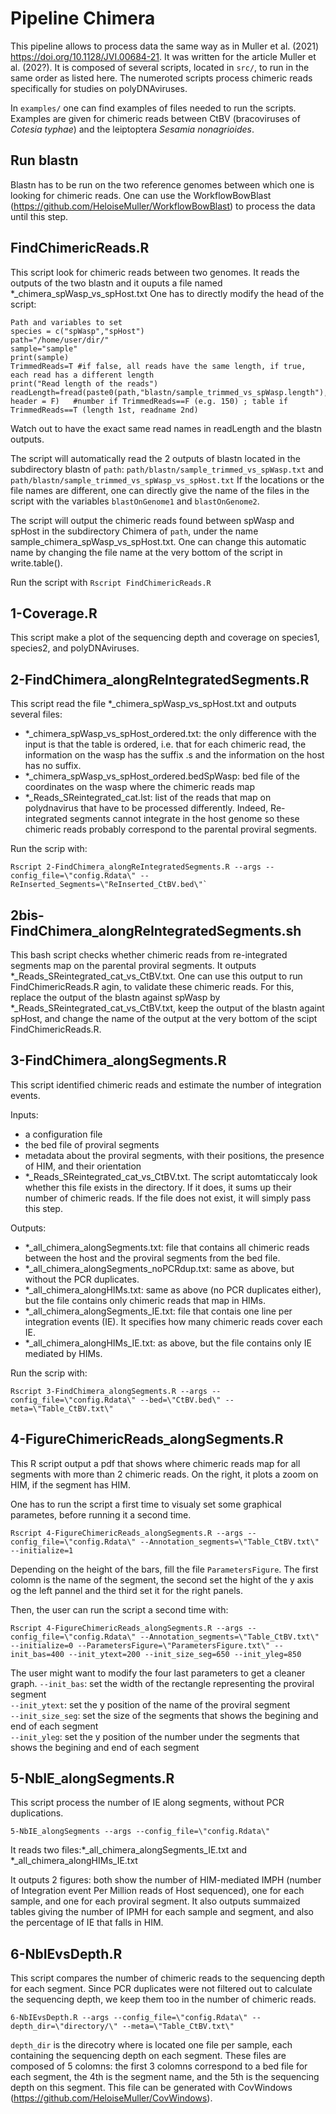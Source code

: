 # Pipeline Chimera

This pipeline allows to process data the same way as in Muller et al. (2021) https://doi.org/10.1128/JVI.00684-21. It was written for the article Muller et al. (202?). It is composed of several scripts, located in `src/`, to run in the same order as listed here. 
The numeroted scripts process chimeric reads specifically for studies on polyDNAviruses.

In `examples/` one can find examples of files needed to run the scripts. Examples are given for chimeric reads between CtBV (bracoviruses of _Cotesia typhae_) and the leiptoptera _Sesamia nonagrioides_.

## Run blastn
Blastn has to be run on the two reference genomes between which one is looking for chimeric reads. One can use the WorkflowBowBlast (https://github.com/HeloiseMuller/WorkflowBowBlast) to process the data until this step.

## FindChimericReads.R

This script look for chimeric reads between two genomes.
It reads the outputs of the two blastn and it ouputs a file named  *_chimera_spWasp_vs_spHost.txt
One has to directly modify the head of the script:
```
Path and variables to set
species = c("spWasp","spHost")                      
path="/home/user/dir/"
sample="sample"
print(sample)
TrimmedReads=T #if false, all reads have the same length, if true, each read has a different length
print("Read length of the reads")
readLength=fread(paste0(path,"blastn/sample_trimmed_vs_spWasp.length"), header = F)   #number if TrimmedReads==F (e.g. 150) ; table if TrimmedReads==T (length 1st, readname 2nd)
```
Watch out to have the exact same read names in readLength and the blastn outputs.

The script will automatically read the 2 outputs of blastn located in the subdirectory blastn of `path`:
`path/blastn/sample_trimmed_vs_spWasp.txt` and `path/blastn/sample_trimmed_vs_spWasp_vs_spHost.txt`
If the locations or the file names are different, one can directly give the name of the files in the script with the variables `blastOnGenome1` and `blastOnGenome2`.

The script will output the chimeric reads found between spWasp and spHost in the subdirectory Chimera of `path`, under the name sample_chimera_spWasp_vs_spHost.txt. One can change this automatic name by changing the file name at the very bottom of the script in write.table().

Run the script with `Rscript FindChimericReads.R`

## 1-Coverage.R

This script make a plot of the sequencing depth and coverage on species1, species2, and polyDNAviruses.

## 2-FindChimera_alongReIntegratedSegments.R

This script read the file *_chimera_spWasp_vs_spHost.txt and outputs several files:
-  *_chimera_spWasp_vs_spHost_ordered.txt: the only difference with the input is that the table is ordered, i.e. that for each chimeric read, the information on the wasp has the suffix .s and the information on the host has no suffix.
-  *_chimera_spWasp_vs_spHost_ordered.bedSpWasp: bed file of the coordinates on the wasp where the chimeric reads map
-  *_Reads_SReintegrated_cat.lst: list of the reads that map on polydnavirus that have to be processed differently. Indeed, Re-integrated segments cannot integrate in the host genome so these chimeric reads probably correspond to the parental proviral segments.

Run the scrip with:
```
Rscript 2-FindChimera_alongReIntegratedSegments.R --args --config_file=\"config.Rdata\" --ReInserted_Segments=\"ReInserted_CtBV.bed\"`
```

## 2bis-FindChimera_alongReIntegratedSegments.sh

This bash script checks whether chimeric reads from re-integrated segments map on the parental proviral segments. It outputs *_Reads_SReintegrated_cat_vs_CtBV.txt. One can use this output to run FindChimericReads.R agin, to validate these chimeric reads. For this, replace the output of the blastn against spWasp by *_Reads_SReintegrated_cat_vs_CtBV.txt, keep the output of the blastn againt spHost, and change the name of the output at the very bottom of the scipt FindChimericReads.R.

## 3-FindChimera_alongSegments.R

This script identified chimeric reads and estimate the number of integration events.

Inputs: 
- a configuration file
- the bed file of proviral segments
- metadata about the proviral segments, with their positions, the presence of HIM, and their orientation
- *_Reads_SReintegrated_cat_vs_CtBV.txt. The script automtaticcaly look whether this file exists in the directory. If it does, it sums up their number of chimeric reads. If the file does not exist, it will simply pass this step. 

Outputs:
- *_all_chimera_alongSegments.txt: file that contains all chimeric reads between the host and the proviral segments from the bed file.
- *_all_chimera_alongSegments_noPCRdup.txt: same as above, but without the PCR duplicates.
-  *_all_chimera_alongHIMs.txt: same as above (no PCR duplicates either), but the file contains only chimeric reads that map in HIMs.
- *_all_chimera_alongSegments_IE.txt: file that contais one line per integration events (IE). It specifies how many chimeric reads cover each IE.
- *_all_chimera_alongHIMs_IE.txt: as above, but the file contains only IE mediated by HIMs.

Run the scrip with:
```
Rscript 3-FindChimera_alongSegments.R --args --config_file=\"config.Rdata\" --bed=\"CtBV.bed\" --meta=\"Table_CtBV.txt\"
```

## 4-FigureChimericReads_alongSegments.R

This R script output a pdf that shows where chimeric reads map for all segments with more than 2 chimeric reads. On the right, it plots a zoom on HIM, if the segment has HIM.

One has to run the script a first time to visualy set some graphical parametes, before running it a second time.
```
Rscript 4-FigureChimericReads_alongSegments.R --args --config_file=\"config.Rdata\" --Annotation_segments=\"Table_CtBV.txt\" --initialize=1
```
Depending on the height of the bars, fill the file `ParametersFigure`. The first colomn is the name of the segment, the second set the hight of the y axis og the left pannel and the third set it for the right panels. 

Then, the user can run the script a second time with:
```
Rscript 4-FigureChimericReads_alongSegments.R --args --config_file=\"config.Rdata\" --Annotation_segments=\"Table_CtBV.txt\" --initialize=0 --ParametersFigure=\"ParametersFigure.txt\" --init_bas=400 --init_ytext=200 --init_size_seg=650 --init_yleg=850
```
The user might want to modify the four last parameters to get a cleaner graph.
 `--init_bas`: set the width of the rectangle representing the proviral segment \
 `--init_ytext`: set the y position of the name of the proviral segment \
 `--init_size_seg`: set the size of the segments that shows the begining and end of each segment \
 `--init_yleg`: set the y position of the number under the segments that shows the begining and end of each segment 
 
 ## 5-NbIE_alongSegments.R
 
 This script process the number of IE along segments, without PCR duplications.
 
  ```
 5-NbIE_alongSegments --args --config_file=\"config.Rdata\"
 ```
 It reads two files:*_all_chimera_alongSegments_IE.txt and *_all_chimera_alongHIMs_IE.txt
 
 It outputs 2 figures: both show the number of HIM-mediated IMPH (number of Integration event Per Million reads of Host sequenced), one for each sample, and one for each proviral segment.
 It also outputs summaized tables giving the number of IPMH for each sample and segment, and also the percentage of IE that falls in HIM.
 
 ## 6-NbIEvsDepth.R
 
This script compares the number of chimeric reads to the sequencing depth for each segment.
Since PCR duplicates were not filtered out to calculate the sequencing depth, we keep them too in the number of chimeric reads.
```
6-NbIEvsDepth.R --args --config_file=\"config.Rdata\" --depth_dir=\"directory/\" --meta=\"Table_CtBV.txt\"
```
`depth_dir` is the direcotry where is located one file per sample, each containing the sequencing depth on each segment. These files are composed of 5 colomns: the first 3 colomns correspond to a bed file for each segment, the 4th is the segment name, and the 5th is the sequencing depth on this segment. This file can be generated with CovWindows (https://github.com/HeloiseMuller/CovWindows).
